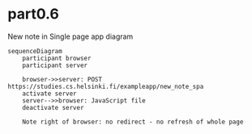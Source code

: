 # part0.6

New note in Single page app diagram


```mermaid
sequenceDiagram
    participant browser
    participant server

    browser->>server: POST https://studies.cs.helsinki.fi/exampleapp/new_note_spa
    activate server
    server-->>browser: JavaScript file
    deactivate server

    Note right of browser: no redirect - no refresh of whole page
```
